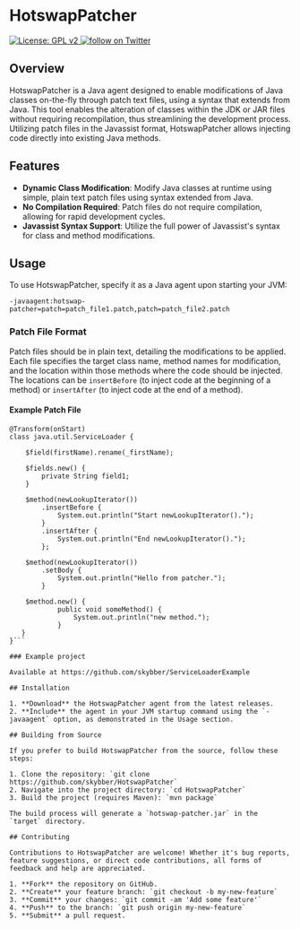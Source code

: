 # HotswapPatcher

<p align="left">
    <a href="https://www.gnu.org/licenses/old-licenses/gpl-2.0.en.html">
        <img src="https://img.shields.io/badge/License-GPL%20v2-blue.svg" alt="License: GPL v2">
    </a>
    <a href="https://twitter.com/intent/follow?screen_name=HSwapAgent">
        <img src="https://img.shields.io/twitter/follow/HSwapAgent.svg?style=social&logo=twitter" alt="follow on Twitter">
    </a>
</p>

## Overview

HotswapPatcher is a Java agent designed to enable modifications of Java classes on-the-fly through patch text files, 
using a syntax that extends from Java. This tool enables the alteration of classes within the JDK or JAR files without 
requiring recompilation, thus streamlining the development process. Utilizing patch files in the Javassist format, 
HotswapPatcher allows injecting code directly into existing Java methods. 

## Features

- **Dynamic Class Modification**: Modify Java classes at runtime using simple, plain text patch files using syntax extended from Java.
- **No Compilation Required**: Patch files do not require compilation, allowing for rapid development cycles.
- **Javassist Syntax Support**: Utilize the full power of Javassist's syntax for class and method modifications.

## Usage

To use HotswapPatcher, specify it as a Java agent upon starting your JVM:

```
-javaagent:hotswap-patcher=patch=patch_file1.patch,patch=patch_file2.patch
```

### Patch File Format

Patch files should be in plain text, detailing the modifications to be applied. Each file specifies the target class name, 
method names for modification, and the location within those methods where the code should be injected. The locations 
can be `insertBefore` (to inject code at the beginning of a method) or `insertAfter` (to inject code at the end of a method).

#### Example Patch File

```
@Transform(onStart)
class java.util.ServiceLoader {

    $field(firstName).rename(_firstName);

    $fields.new() {
        private String field1;
    }
   
    $method(newLookupIterator())
        .insertBefore {
            System.out.println("Start newLookupIterator().");
        }
        .insertAfter {
            System.out.println("End newLookupIterator().");
        };
    
    $method(newLookupIterator())
        .setBody {
            System.out.println("Hello from patcher.");
        }

    $method.new() {
            public void someMethod() {
                System.out.println("new method.");
            }
   }
}```

### Example project

Available at https://github.com/skybber/ServiceLoaderExample

## Installation

1. **Download** the HotswapPatcher agent from the latest releases.
2. **Include** the agent in your JVM startup command using the `-javaagent` option, as demonstrated in the Usage section.

## Building from Source

If you prefer to build HotswapPatcher from the source, follow these steps:

1. Clone the repository: `git clone https://github.com/skybber/HotswapPatcher`
2. Navigate into the project directory: `cd HotswapPatcher`
3. Build the project (requires Maven): `mvn package`

The build process will generate a `hotswap-patcher.jar` in the `target` directory.

## Contributing

Contributions to HotswapPatcher are welcome! Whether it's bug reports, feature suggestions, or direct code contributions, all forms of feedback and help are appreciated.

1. **Fork** the repository on GitHub.
2. **Create** your feature branch: `git checkout -b my-new-feature`
3. **Commit** your changes: `git commit -am 'Add some feature'`
4. **Push** to the branch: `git push origin my-new-feature`
5. **Submit** a pull request.
